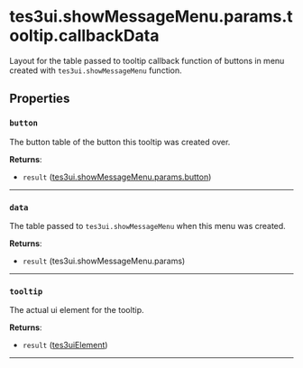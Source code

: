 <!---
	This file is autogenerated. Do not edit this file manually. Your changes will be ignored.
	More information: https://github.com/MWSE/MWSE/tree/master/docs
-->

# tes3ui.showMessageMenu.params.tooltip.callbackData

Layout for the table passed to tooltip callback function of buttons in menu created with `tes3ui.showMessageMenu` function.

## Properties

### `button`

The button table of the button this tooltip was created over.

**Returns**:

* `result` ([tes3ui.showMessageMenu.params.button](../../types/tes3ui.showMessageMenu.params.button))

***

### `data`

The table passed to `tes3ui.showMessageMenu` when this menu was created.

**Returns**:

* `result` (tes3ui.showMessageMenu.params)

***

### `tooltip`

The actual ui element for the tooltip.

**Returns**:

* `result` ([tes3uiElement](../../types/tes3uiElement))

***

